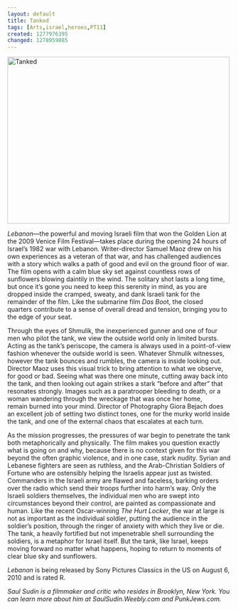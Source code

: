 ```yaml
---
layout: default
title: Tanked
tags: [Arts,israel,heroes,PT11]
created: 1277976395
changed: 1278959885
---
```

<p><a title="Tanked by PresenTense Group, on Flickr" href="http://www.flickr.com/photos/presentensegroup/4786933995/"><img width="500" height="375" alt="Tanked" src="http://farm5.static.flickr.com/4118/4786933995_a4a5ac55bf.jpg" /></a></p>
<p><em>Lebanon</em>&mdash;the powerful and moving&nbsp;Israeli film that won the Golden Lion at the 2009 Venice&nbsp;Film Festival&mdash;takes place during the opening 24 hours of Israel&rsquo;s&nbsp;1982 war with Lebanon. Writer-director Samuel Maoz drew on his own&nbsp;experiences as a veteran of that war, and has challenged audiences with a story which&nbsp;walks a path of good and evil on the ground floor of war. The film opens with a calm blue sky&nbsp;set against countless rows of sunflowers blowing daintily in the wind. The solitary shot lasts a long&nbsp;time, but once it&rsquo;s gone you need to keep this serenity in mind, as you are dropped inside the cramped,&nbsp;sweaty, and dank Israeli tank for the remainder of the film. Like the submarine film <em>Das Boo</em>t, the closed quarters&nbsp;contribute to a sense of overall dread and tension, bringing you to the edge of your seat.</p>
<p>Through the eyes of Shmulik, the inexperienced gunner and one of four men who pilot the tank, we view the outside&nbsp;world only in limited bursts. Acting as the tank&rsquo;s periscope, the camera is always used in a point-of-view fashion whenever&nbsp;the outside world is seen. Whatever Shmulik witnesses, however the tank bounces and rumbles, the camera is inside looking&nbsp;out. Director Maoz uses this visual trick to bring attention to what we observe, for good or bad. Seeing what was there one&nbsp;minute, cutting away back into the tank, and then looking out again strikes a stark &ldquo;before and after&rdquo; that resonates strongly. Images&nbsp;such as a paratrooper bleeding to death, or a woman&nbsp;wandering through the wreckage that&nbsp;was once her home, remain&nbsp;burned into your mind. Director&nbsp;of Photography Giora Bejach&nbsp;does an excellent job of setting two&nbsp;distinct tones, one for the murky world inside the&nbsp;tank, and one of the external chaos that escalates at each turn.</p>
<p>As the mission progresses, the pressures of war begin to penetrate the tank both metaphorically and physically. The film makes you&nbsp;question exactly what is going on and why, because there is no context given for this war beyond the often graphic violence, and in&nbsp;one case, stark nudity. Syrian and Lebanese fighters are seen as ruthless, and the Arab-Christian Soldiers of Fortune who are ostensibly&nbsp;helping the Israelis appear just as twisted. Commanders in the Israeli army are flawed and faceless, barking orders over the&nbsp;radio which send their troops further into harm&rsquo;s way. Only the Israeli soldiers themselves, the individual men who are swept&nbsp;into circumstances beyond their control, are painted as compassionate and human. Like the recent Oscar-winning <em>The Hurt&nbsp;Locker</em>, the war at large is not as important as the individual soldier, putting the audience in the soldier&rsquo;s position, through&nbsp;the ringer of anxiety with which they live or die. The tank, a heavily fortified but not impenetrable shell surrounding&nbsp;the soldiers, is a metaphor for Israel itself. But the tank, like Israel, keeps moving forward no matter what happens,&nbsp;hoping to return to moments of clear blue sky and sunflowers.</p>
<p><em>Lebanon </em>is being released by Sony Pictures Classics in the US on August 6, 2010 and is rated R.</p>
<p><em>Saul Sudin is a filmmaker and critic who resides in Brooklyn, New York.&nbsp;You can learn more about him at SaulSudin.Weebly.com and PunkJews.com.</em></p>